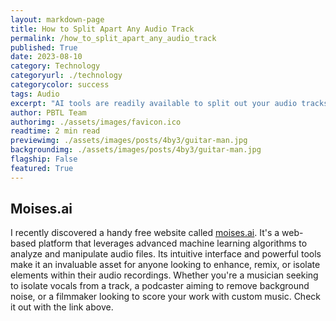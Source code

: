 ```yaml
---
layout: markdown-page
title: How to Split Apart Any Audio Track
permalink: /how_to_split_apart_any_audio_track
published: True
date: 2023-08-10
category: Technology
categoryurl: ./technology
categorycolor: success
tags: Audio
excerpt: "AI tools are readily available to split out your audio tracks into different components: vocals, bass, guitar, drums."
author: PBTL Team
authorimg: ./assets/images/favicon.ico
readtime: 2 min read
previewimg: ./assets/images/posts/4by3/guitar-man.jpg
backgroundimg: ./assets/images/posts/4by3/guitar-man.jpg
flagship: False
featured: True
---
```


## Moises.ai

I recently discovered a handy free website called [moises.ai](https://moises.ai). It's a web-based platform that leverages advanced machine learning algorithms to analyze and manipulate audio files. Its intuitive interface and powerful tools make it an invaluable asset for anyone looking to enhance, remix, or isolate elements within their audio recordings. Whether you're a musician seeking to isolate vocals from a track, a podcaster aiming to remove background noise, or a filmmaker looking to score your work with custom music. Check it out with the link above.
